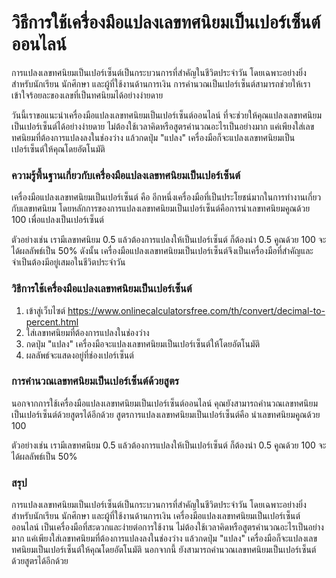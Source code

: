 วิธีการใช้เครื่องมือแปลงเลขทศนิยมเป็นเปอร์เซ็นต์ออนไลน์
=======================================================

การแปลงเลขทศนิยมเป็นเปอร์เซ็นต์เป็นกระบวนการที่สำคัญในชีวิตประจำวัน โดยเฉพาะอย่างยิ่งสำหรับนักเรียน นักศึกษา และผู้ที่ใช้งานด้านการเงิน การคำนวณเป็นเปอร์เซ็นต์สามารถช่วยให้เราเข้าใจร้อยละของเลขที่เป็นทศนิยมได้อย่างง่ายดาย

วันนี้เราขอแนะนำเครื่องมือแปลงเลขทศนิยมเป็นเปอร์เซ็นต์ออนไลน์ ที่จะช่วยให้คุณแปลงเลขทศนิยมเป็นเปอร์เซ็นต์ได้อย่างง่ายดาย ไม่ต้องใช้เวลาคิดหรือสูตรคำนวณอะไรเป็นอย่างมาก แค่เพียงใส่เลขทศนิยมที่ต้องการแปลงลงในช่องว่าง แล้วกดปุ่ม "แปลง" เครื่องมือก็จะแปลงเลขทศนิยมเป็นเปอร์เซ็นต์ให้คุณโดยอัตโนมัติ

### ความรู้พื้นฐานเกี่ยวกับเครื่องมือแปลงเลขทศนิยมเป็นเปอร์เซ็นต์

เครื่องมือแปลงเลขทศนิยมเป็นเปอร์เซ็นต์ คือ อีกหนึ่งเครื่องมือที่เป็นประโยชน์มากในการทำงานเกี่ยวกับเลขทศนิยม โดยหลักการของการแปลงเลขทศนิยมเป็นเปอร์เซ็นต์คือการนำเลขทศนิยมคูณด้วย 100 เพื่อแปลงเป็นเปอร์เซ็นต์

ตัวอย่างเช่น เรามีเลขทศนิยม 0.5 แล้วต้องการแปลงให้เป็นเปอร์เซ็นต์ ก็ต้องนำ 0.5 คูณด้วย 100 จะได้ผลลัพธ์เป็น 50% ดังนั้น เครื่องมือแปลงเลขทศนิยมเป็นเปอร์เซ็นต์จึงเป็นเครื่องมือที่สำคัญและจำเป็นต้องมีอยู่เสมอในชีวิตประจำวัน

### วิธีการใช้เครื่องมือแปลงเลขทศนิยมเป็นเปอร์เซ็นต์

1. เข้าสู่เว็บไซต์ <https://www.onlinecalculatorsfree.com/th/convert/decimal-to-percent.html>
2. ใส่เลขทศนิยมที่ต้องการแปลงในช่องว่าง
3. กดปุ่ม "แปลง" เครื่องมือจะแปลงเลขทศนิยมเป็นเปอร์เซ็นต์ให้โดยอัตโนมัติ
4. ผลลัพธ์จะแสดงอยู่ที่ช่องเปอร์เซ็นต์

### การคำนวณเลขทศนิยมเป็นเปอร์เซ็นต์ด้วยสูตร

นอกจากการใช้เครื่องมือแปลงเลขทศนิยมเป็นเปอร์เซ็นต์ออนไลน์ คุณยังสามารถคำนวณเลขทศนิยมเป็นเปอร์เซ็นต์ด้วยสูตรได้อีกด้วย สูตรการแปลงเลขทศนิยมเป็นเปอร์เซ็นต์คือ นำเลขทศนิยมคูณด้วย 100

ตัวอย่างเช่น เรามีเลขทศนิยม 0.5 แล้วต้องการแปลงให้เป็นเปอร์เซ็นต์ ก็ต้องนำ 0.5 คูณด้วย 100 จะได้ผลลัพธ์เป็น 50%

### สรุป

การแปลงเลขทศนิยมเป็นเปอร์เซ็นต์เป็นกระบวนการที่สำคัญในชีวิตประจำวัน โดยเฉพาะอย่างยิ่งสำหรับนักเรียน นักศึกษา และผู้ที่ใช้งานด้านการเงิน เครื่องมือแปลงเลขทศนิยมเป็นเปอร์เซ็นต์ออนไลน์ เป็นเครื่องมือที่สะดวกและง่ายต่อการใช้งาน ไม่ต้องใช้เวลาคิดหรือสูตรคำนวณอะไรเป็นอย่างมาก แค่เพียงใส่เลขทศนิยมที่ต้องการแปลงลงในช่องว่าง แล้วกดปุ่ม "แปลง" เครื่องมือก็จะแปลงเลขทศนิยมเป็นเปอร์เซ็นต์ให้คุณโดยอัตโนมัติ นอกจากนี้ ยังสามารถคำนวณเลขทศนิยมเป็นเปอร์เซ็นต์ด้วยสูตรได้อีกด้วย